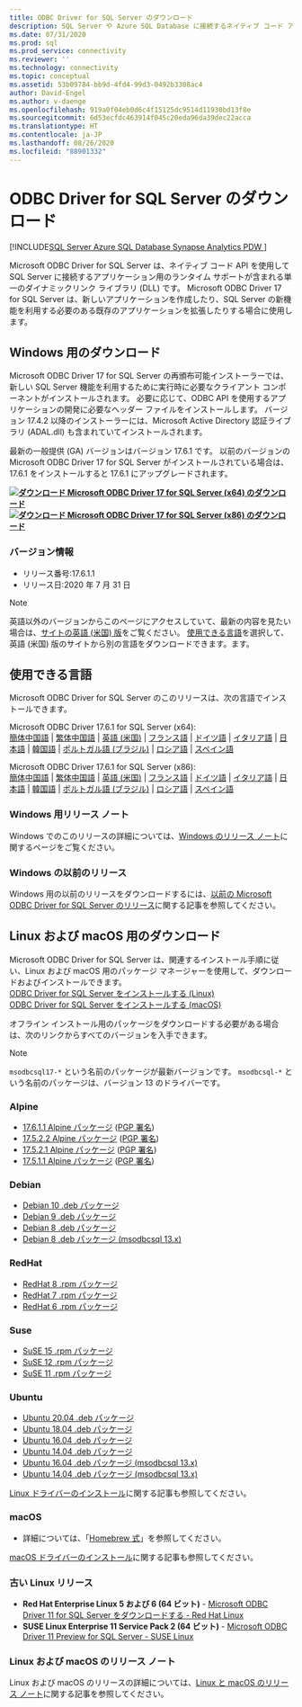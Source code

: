 ```yaml
---
title: ODBC Driver for SQL Server のダウンロード
description: SQL Server や Azure SQL Database に接続するネイティブ コード アプリケーションを開発するには、Microsoft ODBC Driver for SQL Server をダウンロードします。
ms.date: 07/31/2020
ms.prod: sql
ms.prod_service: connectivity
ms.reviewer: ''
ms.technology: connectivity
ms.topic: conceptual
ms.assetid: 53b09784-bb9d-4fd4-99d3-0492b3308ac4
author: David-Engel
ms.author: v-daenge
ms.openlocfilehash: 919a0f04eb0d6c4f15125dc9514d11930bd13f8e
ms.sourcegitcommit: 6d53ecfdc463914f045c20eda96da39dec22acca
ms.translationtype: HT
ms.contentlocale: ja-JP
ms.lasthandoff: 08/26/2020
ms.locfileid: "88901332"
---
```

# <a name="download-odbc-driver-for-sql-server"></a>ODBC Driver for SQL Server のダウンロード

[!INCLUDE[SQL Server Azure SQL Database Synapse Analytics PDW ](../../includes/applies-to-version/sql-asdb-asdbmi-asa-pdw.md)]

Microsoft ODBC Driver for SQL Server は、ネイティブ コード API を使用して SQL Server に接続するアプリケーション用のランタイム サポートが含まれる単一のダイナミックリンク ライブラリ (DLL) です。 Microsoft ODBC Driver 17 for SQL Server は、新しいアプリケーションを作成したり、SQL Server の新機能を利用する必要のある既存のアプリケーションを拡張したりする場合に使用します。

## <a name="download-for-windows"></a>Windows 用のダウンロード

Microsoft ODBC Driver 17 for SQL Server の再頒布可能インストーラーでは、新しい SQL Server 機能を利用するために実行時に必要なクライアント コンポーネントがインストールされます。 必要に応じて、ODBC API を使用するアプリケーションの開発に必要なヘッダー ファイルをインストールします。 バージョン 17.4.2 以降のインストーラーには、Microsoft Active Directory 認証ライブラリ (ADAL.dll) も含まれていてインストールされます。

最新の一般提供 (GA) バージョンはバージョン 17.6.1 です。 以前のバージョンの Microsoft ODBC Driver 17 for SQL Server がインストールされている場合は、17.6.1 をインストールすると 17.6.1 にアップグレードされます。

**[![ダウンロード](../../ssms/media/download-icon.png) Microsoft ODBC Driver 17 for SQL Server (x64) のダウンロード](https://go.microsoft.com/fwlink/?linkid=2137027)**  
**[![ダウンロード](../../ssms/media/download-icon.png) Microsoft ODBC Driver 17 for SQL Server (x86) のダウンロード](https://go.microsoft.com/fwlink/?linkid=2137028)**  

### <a name="version-information"></a>バージョン情報

- リリース番号:17.6.1.1
- リリース日:2020 年 7 月 31 日

> [!Note]
> 英語以外のバージョンからこのページにアクセスしていて、最新の内容を見たい場合は、[サイトの英語 (米国) 版](https://aka.ms/downloadmsodbcsqlenglish)をご覧ください。 [使用できる言語](#available-languages)を選択して、英語 (米国) 版のサイトから別の言語をダウンロードできます。ます。

## <a name="available-languages"></a>使用できる言語

Microsoft ODBC Driver for SQL Server のこのリリースは、次の言語でインストールできます。

Microsoft ODBC Driver 17.6.1 for SQL Server (x64):  
[簡体中国語](https://go.microsoft.com/fwlink/?linkid=2137027&clcid=0x804) | [繁体中国語](https://go.microsoft.com/fwlink/?linkid=2137027&clcid=0x404) | [英語 (米国)](https://go.microsoft.com/fwlink/?linkid=2137027&clcid=0x409) | [フランス語](https://go.microsoft.com/fwlink/?linkid=2137027&clcid=0x40c) | [ドイツ語](https://go.microsoft.com/fwlink/?linkid=2137027&clcid=0x407) | [イタリア語](https://go.microsoft.com/fwlink/?linkid=2137027&clcid=0x410) | [日本語](https://go.microsoft.com/fwlink/?linkid=2137027&clcid=0x411) | [韓国語](https://go.microsoft.com/fwlink/?linkid=2137027&clcid=0x412) | [ポルトガル語 (ブラジル)](https://go.microsoft.com/fwlink/?linkid=2137027&clcid=0x416) | [ロシア語](https://go.microsoft.com/fwlink/?linkid=2137027&clcid=0x419) | [スペイン語](https://go.microsoft.com/fwlink/?linkid=2137027&clcid=0x40a)

Microsoft ODBC Driver 17.6.1 for SQL Server (x86):  
[簡体中国語](https://go.microsoft.com/fwlink/?linkid=2137028&clcid=0x804) | [繁体中国語](https://go.microsoft.com/fwlink/?linkid=2137028&clcid=0x404) | [英語 (米国)](https://go.microsoft.com/fwlink/?linkid=2137028&clcid=0x409) | [フランス語](https://go.microsoft.com/fwlink/?linkid=2137028&clcid=0x40c) | [ドイツ語](https://go.microsoft.com/fwlink/?linkid=2137028&clcid=0x407) | [イタリア語](https://go.microsoft.com/fwlink/?linkid=2137028&clcid=0x410) | [日本語](https://go.microsoft.com/fwlink/?linkid=2137028&clcid=0x411) | [韓国語](https://go.microsoft.com/fwlink/?linkid=2137028&clcid=0x412) | [ポルトガル語 (ブラジル)](https://go.microsoft.com/fwlink/?linkid=2137028&clcid=0x416) | [ロシア語](https://go.microsoft.com/fwlink/?linkid=2137028&clcid=0x419) | [スペイン語](https://go.microsoft.com/fwlink/?linkid=2137028&clcid=0x40a)

### <a name="release-notes-for-windows"></a>Windows 用リリース ノート

Windows でのこのリリースの詳細については、[Windows のリリース ノート](windows\release-notes-odbc-sql-server-windows.md)に関するページをご覧ください。

### <a name="previous-releases-for-windows"></a>Windows の以前のリリース

Windows 用の以前のリリースをダウンロードするには、[以前の Microsoft ODBC Driver for SQL Server のリリース](windows\release-notes-odbc-sql-server-windows.md#previous-releases)に関する記事を参照してください。

## <a name="download-for-linux-and-macos"></a>Linux および macOS 用のダウンロード

Microsoft ODBC Driver for SQL Server は、関連するインストール手順に従い、Linux および macOS 用のパッケージ マネージャーを使用して、ダウンロードおよびインストールできます。  
[ODBC Driver for SQL Server をインストールする (Linux)](linux-mac\installing-the-microsoft-odbc-driver-for-sql-server.md)  
[ODBC Driver for SQL Server をインストールする (macOS)](linux-mac\install-microsoft-odbc-driver-sql-server-macos.md)  

オフライン インストール用のパッケージをダウンロードする必要がある場合は、次のリンクからすべてのバージョンを入手できます。

> [!Note]
> `msodbcsql17-*` という名前のパッケージが最新バージョンです。 `msodbcsql-*` という名前のパッケージは、バージョン 13 のドライバーです。

### <a name="alpine"></a>Alpine

- [17.6.1.1 Alpine パッケージ](https://download.microsoft.com/download/e/4/e/e4e67866-dffd-428c-aac7-8d28ddafb39b/msodbcsql17_17.6.1.1-1_amd64.apk) ([PGP 署名](https://download.microsoft.com/download/e/4/e/e4e67866-dffd-428c-aac7-8d28ddafb39b/msodbcsql17_17.6.1.1-1_amd64.sig))
- [17.5.2.2 Alpine パッケージ](https://download.microsoft.com/download/e/4/e/e4e67866-dffd-428c-aac7-8d28ddafb39b/msodbcsql17_17.5.2.2-1_amd64.apk) ([PGP 署名](https://download.microsoft.com/download/e/4/e/e4e67866-dffd-428c-aac7-8d28ddafb39b/msodbcsql17_17.5.2.2-1_amd64.sig))
- [17.5.2.1 Alpine パッケージ](https://download.microsoft.com/download/e/4/e/e4e67866-dffd-428c-aac7-8d28ddafb39b/msodbcsql17_17.5.2.1-1_amd64.apk) ([PGP 署名](https://download.microsoft.com/download/e/4/e/e4e67866-dffd-428c-aac7-8d28ddafb39b/msodbcsql17_17.5.2.1-1_amd64.sig))
- [17.5.1.1 Alpine パッケージ](https://download.microsoft.com/download/e/4/e/e4e67866-dffd-428c-aac7-8d28ddafb39b/msodbcsql17_17.5.1.1-1_amd64.apk) ([PGP 署名](https://download.microsoft.com/download/e/4/e/e4e67866-dffd-428c-aac7-8d28ddafb39b/msodbcsql17_17.5.1.1-1_amd64.sig))

### <a name="debian"></a>Debian

- [Debian 10 .deb パッケージ](https://packages.microsoft.com/debian/10/prod/pool/main/m/msodbcsql17/)
- [Debian 9 .deb パッケージ](https://packages.microsoft.com/debian/9/prod/pool/main/m/msodbcsql17/)
- [Debian 8 .deb パッケージ](https://packages.microsoft.com/debian/8/prod/pool/main/m/msodbcsql17/)
- [Debian 8 .deb パッケージ (msodbcsql 13.x)](https://packages.microsoft.com/debian/8/prod/pool/main/m/msodbcsql/)

### <a name="redhat"></a>RedHat

- [RedHat 8 .rpm パッケージ](https://packages.microsoft.com/rhel/8/prod/)
- [RedHat 7 .rpm パッケージ](https://packages.microsoft.com/rhel/7/prod/)
- [RedHat 6 .rpm パッケージ](https://packages.microsoft.com/rhel/6/prod/)

### <a name="suse"></a>Suse

- [SuSE 15 .rpm パッケージ](https://packages.microsoft.com/sles/15/prod/)
- [SuSE 12 .rpm パッケージ](https://packages.microsoft.com/sles/12/prod/)
- [SuSE 11 .rpm パッケージ](https://packages.microsoft.com/sles/11/prod/)

### <a name="ubuntu"></a>Ubuntu

- [Ubuntu 20.04 .deb パッケージ](https://packages.microsoft.com/ubuntu/20.04/prod/pool/main/m/msodbcsql17/)
- [Ubuntu 18.04 .deb パッケージ](https://packages.microsoft.com/ubuntu/18.04/prod/pool/main/m/msodbcsql17/)
- [Ubuntu 16.04 .deb パッケージ](https://packages.microsoft.com/ubuntu/16.04/prod/pool/main/m/msodbcsql17/)
- [Ubuntu 14.04 .deb パッケージ](https://packages.microsoft.com/ubuntu/14.04/prod/pool/main/m/msodbcsql17/)
- [Ubuntu 16.04 .deb パッケージ (msodbcsql 13.x)](https://packages.microsoft.com/ubuntu/16.04/prod/pool/main/m/msodbcsql/)
- [Ubuntu 14.04 .deb パッケージ (msodbcsql 13.x)](https://packages.microsoft.com/ubuntu/14.04/prod/pool/main/m/msodbcsql/)

[Linux ドライバーのインストール](linux-mac/installing-the-microsoft-odbc-driver-for-sql-server.md)に関する記事も参照してください。

### <a name="macos"></a>macOS

- 詳細については、「[Homebrew 式](https://github.com/Microsoft/homebrew-mssql-release)」を参照してください。

[macOS ドライバーのインストール](linux-mac/install-microsoft-odbc-driver-sql-server-macos.md)に関する記事も参照してください。

### <a name="older-linux-releases"></a>古い Linux リリース

- **Red Hat Enterprise Linux 5 および 6 (64 ビット)**  - [Microsoft ODBC Driver 11 for SQL Server をダウンロードする - Red Hat Linux](https://go.microsoft.com/fwlink/?LinkId=267321)  
- **SUSE Linux Enterprise 11 Service Pack 2 (64 ビット)**  - [Microsoft ODBC Driver 11 Preview for SQL Server - SUSE Linux](https://go.microsoft.com/fwlink/?LinkId=264916)

### <a name="release-notes-for-linux-and-macos"></a>Linux および macOS のリリース ノート

Linux および macOS のリリースの詳細については、[Linux と macOS のリリース ノート](linux-mac\release-notes-odbc-sql-server-linux-mac.md)に関する記事を参照してください。
